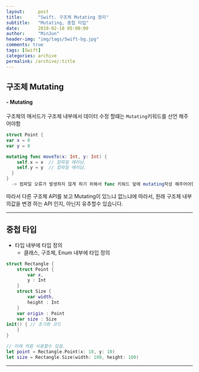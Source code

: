 ```yaml
---
layout:     post
title:      "Swift. 구조체 Mutating 정리"
subtitle:   "Mutating, 중첩 타입"
date:       2018-02-18 05:00:00
author:     "MinJun"
header-img: "img/tags/Swift-bg.jpg"
comments: true 
tags: [Swift]
categories: archive
permalink: /archive/:title
---
```


## 구조체 Mutating 

#### - Mutating 

구조체의 매서드가 구조체 내부에서 데이터 수정 할떄는 `Mutating`키워드를 선언 해주어야함

```swift
struct Point {
var x = 0 
var y = 0 

mutating func moveTo(x: Int, y: Int) {
	self.x = x  // 컴파일 에러남.
	self.y = y  // 컴파일 에러남. 
  }
}
  -> 컴파일 오류가 발생하지 않게 하기 위해서 func 키워드 앞에 mutating작성 해주어야함.
```

따라서 다른 구조체 API를 보고 Mutating이 있느냐 없느냐에 따라서, 원래 구조체 내부의값을 변경 하는 API 인지, 아닌지 유추할수 있습니다.

---

## 중첩 타입 

- 타입 내부에 타입 정의
	- 클래스, 구조체, Enum 내부에 타입 정의 

```swift
struct Rectangle { 
	struct Point {
		var x, 
		y : Int 
	}
	struct Size {
		var width, 
		height : Int
	}
	var origin : Point 
	var size : Size
init() { // 초기화 코드 
	} 
}

// 아래 처럼 사용할수 있음. 
let point = Rectangle.Point(x: 10, y: 10)
let size = Rectangle.Size(width: 100, height: 100)
```

---



